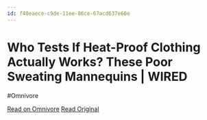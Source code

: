 ```yaml
---
id: f40eaece-c9de-11ee-86ce-67acd637e60e
---
```


# Who Tests If Heat-Proof Clothing Actually Works? These Poor Sweating Mannequins | WIRED
#Omnivore

[Read on Omnivore](https://omnivore.app/me/who-tests-if-heat-proof-clothing-actually-works-these-poor-sweat-18d9ed84745)
[Read Original](https://www.wired.com/story/heat-proof-clothing-testing-sweating-mannequins-thermetrics/)

